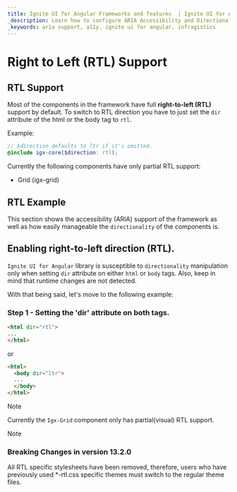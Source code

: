 ```yaml
---
title: Ignite UI for Angular Frameworks and features  | Ignite UI for Angular | Infragistics
_description: Learn how to configure ARIA Accessibility and Directionality of your application with Ignite UI for Angular
_keywords: aria support, a11y, ignite ui for angular, infragistics
---
```


# Right to Left (RTL) Support

## RTL Support 

Most of the components in the framework have full **right-to-left (RTL)** support by default. To switch to RTL direction you have to just set the `dir` attribute of the html or the body tag to `rtl`.

Example:

```scss
// $direction defaults to ltr if it's omitted.
@include igx-core($direction: rtl);
```

Currently the following components have only partial RTL support:

* Grid (igx-grid)

## RTL Example
This section shows the accessibility (ARIA) support of the framework as well as how easily manageable the `directionality` of the components is.

<code-view style="height: 600px" 
           data-demos-base-url="{environment:demosBaseUrl}" 
           iframe-src="{environment:demosBaseUrl}/scheduling/calendar-rtl-sample" alt="Angular RTL Support Example">
</code-view>



## Enabling right-to-left direction (RTL).

`Ignite UI for Angular` library is susceptible to `directionality` manipulation only when setting `dir` attribute on either `html` or `body` tags. Also, keep in mind that runtime changes are not detected.

With that being said, let's move to the following example:

### Step 1 - Setting the 'dir' attribute on both tags.

```html
<html dir="rtl">
...
</html>
```

or 

```html
<html>
  <body dir="ltr">
  ...
  </body>
</html>
```

> [!NOTE]
> Currently the `Igx-Grid` component only has partial(visual) RTL support.

> [!NOTE]
> ### Breaking Changes in version 13.2.0
> All RTL specific stylesheets have been removed, therefore, users who have previously used *-rtl.css specific themes must switch to the regular theme files.
